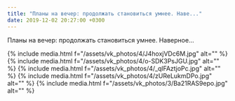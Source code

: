 ```yaml
---
title: "Планы на вечер: продолжать становиться умнее. Наве..."
date: 2019-12-02 20:27:00 +0300
---
```


Планы на вечер: продолжать становиться умнее. Наверное...


{% include media.html f="/assets/vk_photos/4/J4hoxjVDc6M.jpg" alt="" %}
{% include media.html f="/assets/vk_photos/4/o-SDK3PsJGU.jpg" alt="" %}
{% include media.html f="/assets/vk_photos/4/_qlFAztjoPc.jpg" alt="" %}
{% include media.html f="/assets/vk_photos/4/zUReLukmDPo.jpg" alt="" %}
{% include media.html f="/assets/vk_photos/3/Ba21RAS9epo.jpg" alt="" %}

